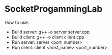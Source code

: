 # SocketProgammingLab
How to use:
- Build server: g++ -o server server.cpp
- Build client: g++ -o client client.cpp
- Run server: server <port_number>
- Run client: client <host_name> <port_number>
